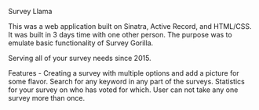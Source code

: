 Survey Llama

This was a web application built on Sinatra, Active Record, and HTML/CSS. It was built in 3 days time with one other person. The purpose was to emulate basic functionality of Survey Gorilla.

Serving all of your survey needs since 2015.

Features -
Creating a survey with multiple options and add a picture for some flavor.
Search for any keyword in any part of the surveys.
Statistics for your survey on who has voted for which.
User can not take any one survey more than once.

